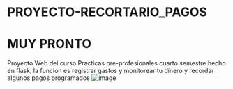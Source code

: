 # PROYECTO-RECORTARIO_PAGOS
# MUY PRONTO
Proyecto Web del curso Practicas pre-profesionales cuarto semestre hecho en flask, la funcion es registrar gastos y monitorear tu dinero y recordar algunos pagos programados
![image](https://user-images.githubusercontent.com/76820512/164366649-9ada4c86-44de-4b55-81aa-aa8c98a4255e.png)

